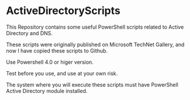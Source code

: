 # ActiveDirectoryScripts
This Repository contains some useful PowerShell scripts related to Active Directory and DNS.

These scripts were originally published on Microsoft TechNet Gallery, and now I have copied these scripts to Github.

Use Powershell 4.0 or higer version.

Test before you use, and use at your own risk.

The system where you will execute these scripts must have PowerShell Active Directory module installed.
